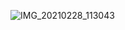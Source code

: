 ![IMG_20210228_113043](https://user-images.githubusercontent.com/67545874/109408941-83604580-79b8-11eb-8c34-661459d4bd53.jpg)

